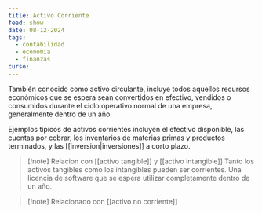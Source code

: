 ```yaml
---
title: Activo Corriente
feed: show
date: 08-12-2024
tags:
  - contabilidad
  - economia
  - finanzas
curso:
---
```

También conocido como activo circulante, incluye todos aquellos recursos económicos que se espera sean convertidos en efectivo, vendidos o consumidos durante el ciclo operativo normal de una empresa, generalmente dentro de un año.

Ejemplos típicos de activos corrientes incluyen el efectivo disponible, las cuentas por cobrar, los inventarios de materias primas y productos terminados, y las [[inversion|inversiones]] a corto plazo.

>[!note] Relacion con [[activo tangible]] y [[activo intangible]]
>Tanto los activos tangibles como los intangibles pueden ser corrientes. 
>Una licencia de software que se espera utilizar completamente dentro de un año.

>[!note] Relacionado con [[activo no corriente]]

